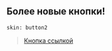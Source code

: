 ---
---

## Более новые кнопки!

    skin: button2

> <a class="button2" href="#x">Кнопка ссылкой</a>
>
> <div class="example:button"></div>
